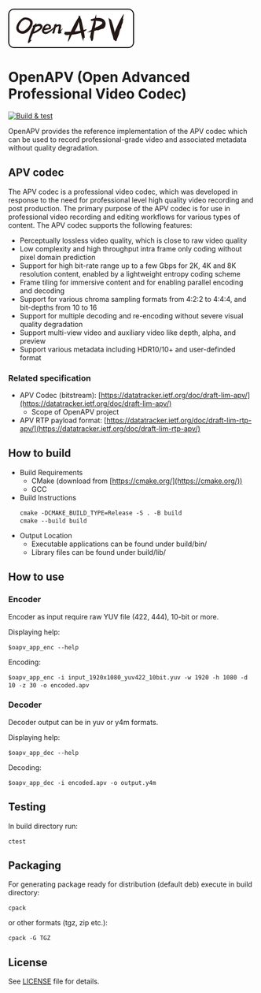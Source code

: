 ![OAPV](/readme/img/oapv_logo_bar_256.png)
# OpenAPV (Open Advanced Professional Video Codec)

[![Build & test](https://github.com/cpncf/apv/actions/workflows/build.yml/badge.svg)](https://github.com/cpncf/apv/actions/workflows/build.yml)

OpenAPV provides the reference implementation of the APV codec which can be used to record professional-grade video and associated metadata without quality degradation.

## APV codec
The APV codec is a professional video codec, which was developed in response to the need for professional level high quality video recording and post production. The primary purpose of the APV codec is for use in professional video recording and editing workflows for various types of content. The APV codec supports the following features:

- Perceptually lossless video quality, which is close to raw video quality
- Low complexity and high throughput intra frame only coding without pixel domain prediction
- Support for high bit-rate range up to a few Gbps for 2K, 4K and 8K resolution content, enabled by a lightweight entropy coding scheme
- Frame tiling for immersive content and for enabling parallel encoding and decoding
- Support for various chroma sampling formats from 4:2:2 to 4:4:4, and bit-depths from 10 to 16
- Support for multiple decoding and re-encoding without severe visual quality degradation
- Support multi-view video and auxiliary video like depth, alpha, and preview
- Support various metadata including HDR10/10+ and user-definded format

### Related specification
- APV Codec (bitstream): [https://datatracker.ietf.org/doc/draft-lim-apv/](https://datatracker.ietf.org/doc/draft-lim-apv/)
  - Scope of OpenAPV project
- APV RTP payload format: [https://datatracker.ietf.org/doc/draft-lim-rtp-apv/](https://datatracker.ietf.org/doc/draft-lim-rtp-apv/)

## How to build
- Build Requirements
  - CMake (download from [https://cmake.org/](https://cmake.org/))
  - GCC
- Build Instructions
  ```
  cmake -DCMAKE_BUILD_TYPE=Release -S . -B build
  cmake --build build
  ```
- Output Location
  - Executable applications can be found under build/bin/
  - Library files can be found under build/lib/

## How to use
### Encoder

Encoder as input require raw YUV file (422, 444), 10-bit or more.

Displaying help:

    $oapv_app_enc --help

Encoding:

    $oapv_app_enc -i input_1920x1080_yuv422_10bit.yuv -w 1920 -h 1080 -d 10 -z 30 -o encoded.apv

### Decoder

Decoder output can be in yuv or y4m formats.

Displaying help:

    $oapv_app_dec --help

Decoding:

    $oapv_app_dec -i encoded.apv -o output.y4m

## Testing

In build directory run:
```
ctest
```

## Packaging

For generating package ready for distribution (default deb) execute in build directory:
```
cpack
```
or other formats (tgz, zip etc.):
```
cpack -G TGZ
```

## License

See [LICENSE](LICENSE) file for details.
